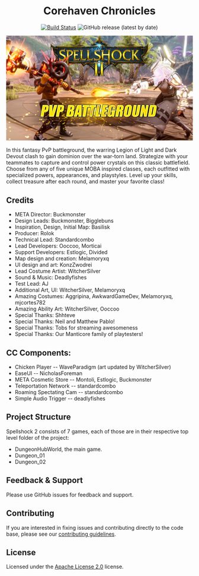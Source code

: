<div align="center">

# Corehaven Chronicles

[![Build Status](https://github.com/Core-Team-META/Spellshock-2/workflows/CI/badge.svg)](https://github.com/Core-Team-META/Spellshock-2/actions/workflows/ci.yml?query=workflow%3ACI%29)
![GitHub release (latest by date)](https://img.shields.io/github/v/release/Core-Team-META/Spellshock-2?style=plastic)

[![](Screenshots/banner.jpg)](https://www.coregames.com/games/f8b143/spellshock-2)

</div>

In this fantasy PvP battleground, the warring Legion of Light and Dark Devout clash to gain dominion over the war-torn land. Strategize with your teammates to capture and control power crystals on this classic battlefield. Choose from any of five unique MOBA inspired classes, each outfitted with specialized powers, appearances, and playstyles. Level up your skills, collect treasure after each round, and master your favorite class!

## Credits

- META Director: Buckmonster
- Design Leads: Buckmonster, Bigglebuns
- Inspiration, Design, Initial Map: Basilisk
- Producer: Rolok
- Technical Lead: Standardcombo
- Lead Developers: Ooccoo, Morticai
- Support Developers: Estlogic, Divided
- Map design and creation: Melamoryxq
- UI design and art: KonzZwodrei
- Lead Costume Artist: WitcherSilver
- Sound & Music: Deadlyfishes
- Test Lead: AJ
- Additional Art, UI: WitcherSilver, Melamoryxq
- Amazing Costumes: Aggripina, AwkwardGameDev, Melamoryxq, mjcortes782
- Amazing Ability Art: WitcherSilver, Ooccoo
- Special Thanks: Shhteve
- Special Thanks: Neil and Matthew Pablo!
- Special Thanks: Tobs for streaming awesomeness
- Special Thanks: Our Manticore family of playtesters!

## CC Components:
- Chicken Player -- WaveParadigm (art updated by WitcherSilver)
- EaseUI -- NicholasForeman
- META Cosmetic Store -- Montoli, Estlogic, Buckmonster
- Teleportation Network -- standardcombo
- Roaming Spectating Cam  -- standardcombo
- Simple Audio Trigger -- deadlyfishes

## Project Structure

Spellshock 2 consists of 7 games, each of those are in their respective top level folder of the project:

- DungeonHubWorld, the main game.
- Dungeon_01
- Dungeon_02

## Feedback & Support

Please use GitHub issues for feedback and support.

## Contributing

If you are interested in fixing issues and contributing directly to the code base, please see our [contributing guidelines](CONTRIBUTING.md).

## License

Licensed under the [Apache License 2.0](LICENSE) license.
